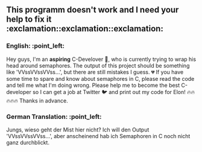 <h2>This programm doesn't work and I need your help to fix it :exclamation::exclamation::exclamation:</h2>

<h3>English: :point_left:</h3>

Hey guys, I'm an **aspiring** C-Develover :raising_hand:, who is currently trying to wrap his head around semaphores. The output of this project should be something like 'VVssVVssVVss...', but there are still mistakes I guess. :broken_heart:
If you have some time to spare and know about semaphores in C, please read the code and tell me what I'm doing wrong.
Please help me to become the best C-developer so I can get a job at Twitter :bird: and print out my code for Elon! :fire::fire::fire::fire::fire:
Thanks in advance.

<h3>German Translation: :point_left:</h3>

Jungs, wieso geht der Mist hier nicht? Ich will den Output 'VVssVVssVVss...', aber anscheinend hab ich Semaphoren in C noch nicht ganz durchblickt.
